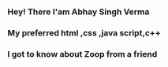 ### Hey! There I'am Abhay Singh Verma
### My preferred html ,css ,java script,c++
### I got to know about Zoop from a friend 
